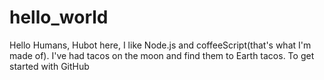 # hello_world
Hello Humans,
Hubot here, I like Node.js and coffeeScript(that's what I'm made of).
I've had tacos on the moon and find them to Earth tacos.
To get started with GitHub

